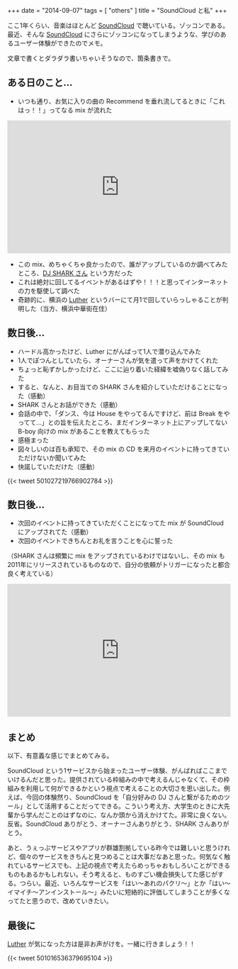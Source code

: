 +++
date = "2014-09-07"
tags = [ "others" ]
title = "SoundCloud と私"
+++

ここ1年くらい、音楽はほとんど [SoundCloud](https://soundcloud.com) で聴いている。ゾッコンである。最近、そんな [SoundCloud](https://soundcloud.com) にさらにゾッコンになってしまうような、学びのあるユーザー体験ができたのでメモ。

<!--more-->

文章で書くとダラダラ書いちゃいそうなので、箇条書きで。

## ある日のこと…

- いつも通り、お気に入りの曲の Recommend を垂れ流してるときに「これはっ！！」ってなる mix が流れた

<iframe width="100%" height="300" scrolling="no" frameborder="no" src="https://w.soundcloud.com/player/?url=https%3A//api.soundcloud.com/tracks/5842592&amp;auto_play=false&amp;hide_related=false&amp;show_comments=true&amp;show_user=true&amp;show_reposts=false&amp;visual=true"></iframe>
<br />

- この mix、めちゃくちゃ良かったので、誰がアップしているのか調べてみたところ、[DJ SHARK さん](https://soundcloud.com/dj-sharkjapan) という方だった
- これは絶対に回してるイベントがあるはずや！！！と思ってインターネットの力を駆使して調べた
- 奇跡的に、横浜の [Luther](http://www.luther-yokohama.jp) というバーにて月1で回していらっしゃることが判明した（当方、横浜中華街在住）

## 数日後…

- ハードル高かったけど、Luther にがんばって1人で潜り込んでみた
- 1人でぽつんとしていたら、オーナーさんが気を遣って声をかけてくれた
- ちょっと恥ずかしかったけど、ここに辿り着いた経緯を嘘偽りなく話してみた
- すると、なんと、お目当ての SHARK さんを紹介していただけることになった（感動）
- SHARK さんとお話ができた（感動）
- 会話の中で、「ダンス、今は House をやってるんですけど、前は Break をやってて…」との旨を伝えたところ、まだインターネット上にアップしてない B-boy 向けの mix があることを教えてもらった
- 感極まった
- 図々しいのは百も承知で、その mix の CD を来月のイベントに持ってきていただけないか聞いてみた
- 快諾していただけた（感動）

{{< tweet 501027219766902784 >}}

## 数日後…

- 次回のイベントに持ってきていただくことになってた mix が SoundCloud にアップされてた（感動）
- 次回のイベントできちんとお礼を言うことを心に誓った

（SHARK さんは頻繁に mix をアップされているわけではないし、その mix も2011年にリリースされているものなので、自分の依頼がトリガーになったと都合良く考えている）

<iframe width="100%" height="300" scrolling="no" frameborder="no" src="https://w.soundcloud.com/player/?url=https%3A//api.soundcloud.com/tracks/166224134&amp;auto_play=false&amp;hide_related=false&amp;show_comments=true&amp;show_user=true&amp;show_reposts=false&amp;visual=true"></iframe>
<br />

## まとめ

以下、有意義な感じでまとめてみる。

SoundCloud という1サービスから始まったユーザー体験、がんばればここまでいけるんだと思った。提供されている枠組みの中で考えるんじゃなくて、その枠組みを利用して何ができるかという視点で考えることの大切さを思い出した。例えば、今回の体験然り、SoundCloud を「自分好みの DJ さんと繋がるためのツール」として活用することだってできる。こういう考え方、大学生のときに大先輩から学んだことのはずなのに、なんか頭から消えかけてた。非常に良くない。反省。SoundCloud ありがとう、オーナーさんありがとう、SHARK さんありがとう。

あと、うぇっぶサービスやアプリが群雄割拠している昨今では難しいと思うけれど、個々のサービスをきちんと見つめることは大事だなあと思った。何気なく触れているサービスでも、上記の視点で考えたらめっちゃおもしろいことができるものもあるかもしれない。そう考えると、ものすごい機会損失してた感じがする。つらい。最近、いろんなサービスを「はい〜あれのパクリ〜」とか「はい〜イマイチ〜アンインストール〜」みたいに短絡的に評価してしまうことが多くなってたと思うので、改めていきたい。

## 最後に

[Luther](http://www.luther-yokohama.jp) が気になった方は是非お声がけを。一緒に行きましょう！！

{{< tweet 501016536379695104 >}}

